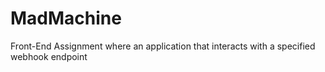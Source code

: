 # MadMachine
Front-End Assignment where an application that interacts with a specified webhook endpoint
